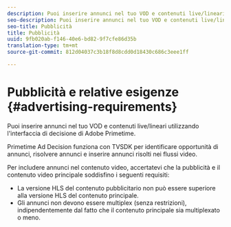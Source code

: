 ```yaml
---
description: Puoi inserire annunci nel tuo VOD e contenuti live/lineari utilizzando l'interfaccia di decisione di Adobe Primetime.
seo-description: Puoi inserire annunci nel tuo VOD e contenuti live/lineari utilizzando l'interfaccia di decisione di Adobe Primetime.
seo-title: Pubblicità
title: Pubblicità
uuid: 9fb020ab-f146-40e6-bd82-9f7cfe86d35b
translation-type: tm+mt
source-git-commit: 812d04037c3b18f8d8cdd0d18430c686c3eee1ff

---
```



# Pubblicità e relative esigenze {#advertising-requirements}

Puoi inserire annunci nel tuo VOD e contenuti live/lineari utilizzando l&#39;interfaccia di decisione di Adobe Primetime.

Primetime Ad Decision funziona con TVSDK per identificare opportunità di annunci, risolvere annunci e inserire annunci risolti nei flussi video.

Per includere annunci nel contenuto video, accertatevi che la pubblicità e il contenuto video principale soddisfino i seguenti requisiti:

* La versione HLS del contenuto pubblicitario non può essere superiore alla versione HLS del contenuto principale.
* Gli annunci non devono essere multiplex (senza restrizioni), indipendentemente dal fatto che il contenuto principale sia multiplexato o meno.
